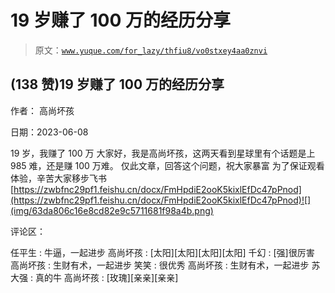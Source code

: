 # 19 岁赚了 100 万的经历分享

> 原文：[`www.yuque.com/for_lazy/thfiu8/vo0stxey4aa0znvi`](https://www.yuque.com/for_lazy/thfiu8/vo0stxey4aa0znvi)



## (138 赞)19 岁赚了 100 万的经历分享 

作者： 高尚坏孩 

日期：2023-06-08 

19 岁，我赚了 100 万 大家好，我是高尚坏孩，这两天看到星球里有个话题是上 985 难，还是赚 100 万难。 仅此文章，回答这个问题，祝大家暴富 为了保证观看体验，辛苦大家移步飞书 [https://zwbfnc29pf1.feishu.cn/docx/FmHpdiE2ooK5kixlEfDc47pPnod](https://zwbfnc29pf1.feishu.cn/docx/FmHpdiE2ooK5kixlEfDc47pPnod)![](img/63da806c16e8cd82e9c5711681f98a4b.png) 

评论区： 

任平生 : 牛逼，一起进步 高尚坏孩 : [太阳][太阳][太阳][太阳] 千幻 : [强]很厉害 高尚坏孩 : 生财有术，一起进步 笑笑 : 很优秀 高尚坏孩 : 生财有术，一起进步 苏大强 : 真的牛 高尚坏孩 : [玫瑰][亲亲][亲亲]